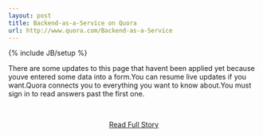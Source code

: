 ```yaml
---
layout: post
title: Backend-as-a-Service on Quora
url: http://www.quora.com/Backend-as-a-Service
---
```

{% include JB/setup %}<p>There are some updates to this page that havent been applied yet because youve entered some data into a form.You can resume live updates if you want.Quora connects you to everything you want to know about.You must sign in to read answers past the first one.</p>
<br /><p align='center'><a href="http://www.quora.com/Backend-as-a-Service">Read Full Story</a></p><br />
